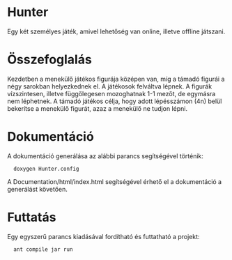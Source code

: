 # Hunter
Egy két személyes játék, amivel lehetőség van online, illetve offline játszani.

# Összefoglalás
Kezdetben a menekülő játékos figurája középen van, míg a támadó figurái a négy sarokban
helyezkednek el. A játékosok felváltva lépnek. A figurák vízszintesen, illetve függőlegesen
mozoghatnak 1-1 mezőt, de egymásra nem léphetnek. A támadó játékos célja, hogy adott
lépésszámon (4n) belül bekerítse a menekülő figurát, azaz a menekülő ne tudjon lépni.

# Dokumentáció
A dokumentáció generálása az alábbi parancs segítségével történik:
```
  doxygen Hunter.config
```
A Documentation/html/index.html segítségével érhető el a dokumentáció a generálást követően.

# Futtatás
Egy egyszerű parancs kiadásával fordítható és futtatható a projekt:
```
  ant compile jar run
```
